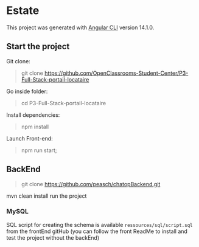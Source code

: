 # Estate

This project was generated with [Angular CLI](https://github.com/angular/angular-cli) version 14.1.0.

## Start the project

Git clone:

> git clone https://github.com/OpenClassrooms-Student-Center/P3-Full-Stack-portail-locataire

Go inside folder:

> cd P3-Full-Stack-portail-locataire

Install dependencies:

> npm install

Launch Front-end:

> npm run start;

## BackEnd 

> git clone https://github.com/peasch/chatopBackend.git

mvn clean install 
run the project

### MySQL

SQL script for creating the schema is available `ressources/sql/script.sql`
from the frontEnd gitHub (you can follow the front ReadMe to install and test the project without the backEnd)


